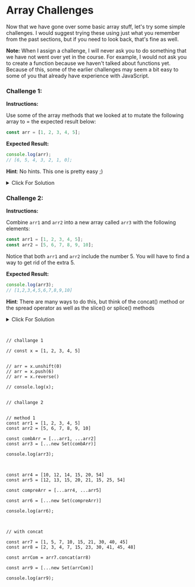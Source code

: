 # Array Challenges

Now that we have gone over some basic array stuff, let's try some simple challenges. I would suggest trying these using just what you remember from the past sections, but if you need to look back, that's fine as well.

**Note:** When I assign a challenge, I will never ask you to do something that we have not went over yet in the course. For example, I would not ask you to create a function because we haven't talked about functions yet. Because of this, some of the earlier challenges may seem a bit easy to some of you that already have experience with JavaScript.

### Challenge 1:

**Instructions:**

Use some of the array methods that we looked at to mutate the following array to = the expected result below:

```js
const arr = [1, 2, 3, 4, 5];
```

**Expected Result:**

```js
console.log(arr);
// [6, 5, 4, 3, 2, 1, 0];
```

**Hint**: No hints. This one is pretty easy ;)

<details>
  <summary>Click For Solution</summary>
  
  ```js
  const arr = [1, 2, 3, 4, 5];

    arr.unshift(0);
    arr.push(6);
    arr.reverse();

    console.log(arr); // [6, 5, 4, 3, 2, 1, 0];

````

</details>


### Challenge 2:

**Instructions:**

Combine `arr1` and `arr2` into a new array called `arr3` with the following elements:

```js
const arr1 = [1, 2, 3, 4, 5];
const arr2 = [5, 6, 7, 8, 9, 10];
````

Notice that both `arr1` and `arr2` include the number 5. You will have to find a way to get rid of the extra 5.

**Expected Result:**

```js
console.log(arr3);
// [1,2,3,4,5,6,7,8,9,10]
```

**Hint**: There are many ways to do this, but think of the concat() method or the spread operator as well as the slice() or splice() methods

<details>
  <summary>Click For Solution</summary>
  
```js
const arr1 = [1, 2, 3, 4, 5];
const arr2 = [5, 6, 7, 8, 9, 10];

// Solution 1
const arr3 = arr1.slice(0, 4).concat(arr2);

console.log(arr3); // [1,2,3,4,5,6,7,8,9,10]

// Solution 2
const arr4 = [...arr1, ...arr2];
arr4.splice(4, 1);

console.log(arr4); // [1,2,3,4,5,6,7,8,9,10]

```

</details>

```


// challange 1

// const x = [1, 2, 3, 4, 5]


// arr = x.unshift(0)
// arr = x.push(6)
// arr = x.reverse()

// console.log(x);


// challange 2


// method 1
const arr1 = [1, 2, 3, 4, 5]
const arr2 = [5, 6, 7, 8, 9, 10]

const combArr = [...arr1, ...arr2]
const arr3 = [...new Set(combArr)]

console.log(arr3);



const arr4 = [10, 12, 14, 15, 20, 54]
const arr5 = [12, 13, 15, 20, 21, 15, 25, 54]

const compreArr = [...arr4, ...arr5]

const arr6 = [...new Set(compreArr)]

console.log(arr6);



// with concat

const arr7 = [1, 5, 7, 10, 15, 21, 30, 40, 45]
const arr8 = [2, 3, 4, 7, 15, 23, 30, 41, 45, 48]

const arrCom = arr7.concat(arr8)

const arr9 = [...new Set(arrCom)]

console.log(arr9);